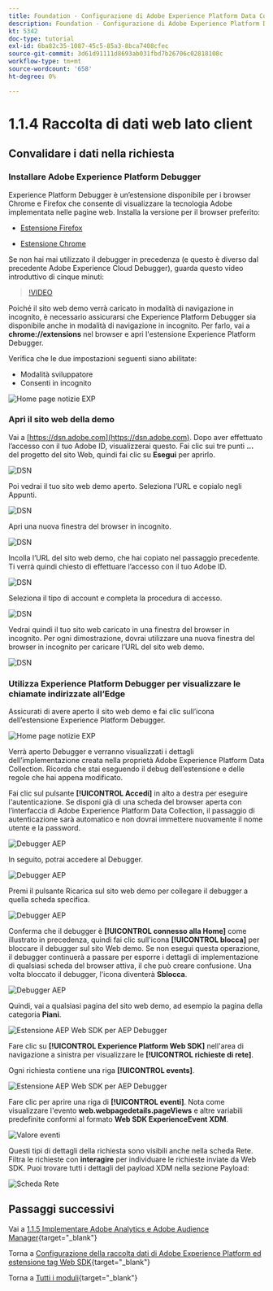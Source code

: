 ```yaml
---
title: Foundation - Configurazione di Adobe Experience Platform Data Collection e dell’estensione Web SDK - Raccolta dati web lato client
description: Foundation - Configurazione di Adobe Experience Platform Data Collection e dell’estensione Web SDK - Raccolta dati web lato client
kt: 5342
doc-type: tutorial
exl-id: 6ba82c35-1087-45c5-85a3-8bca7408cfec
source-git-commit: 3d61d91111d8693ab031fbd7b26706c02818108c
workflow-type: tm+mt
source-wordcount: '658'
ht-degree: 0%

---
```


# 1.1.4 Raccolta di dati web lato client

## Convalidare i dati nella richiesta

### Installare Adobe Experience Platform Debugger

Experience Platform Debugger è un’estensione disponibile per i browser Chrome e Firefox che consente di visualizzare la tecnologia Adobe implementata nelle pagine web. Installa la versione per il browser preferito:

- [Estensione Firefox](https://addons.mozilla.org/it/firefox/addon/adobe-experience-platform-dbg/)

- [Estensione Chrome](https://chrome.google.com/webstore/detail/adobe-experience-platform/bfnnokhpnncpkdmbokanobigaccjkpob)

Se non hai mai utilizzato il debugger in precedenza (e questo è diverso dal precedente Adobe Experience Cloud Debugger), guarda questo video introduttivo di cinque minuti:

>[!VIDEO](https://video.tv.adobe.com/v/36164?quality=12&learn=on&captions=ita)

Poiché il sito web demo verrà caricato in modalità di navigazione in incognito, è necessario assicurarsi che Experience Platform Debugger sia disponibile anche in modalità di navigazione in incognito. Per farlo, vai a **chrome://extensions** nel browser e apri l&#39;estensione Experience Platform Debugger.

Verifica che le due impostazioni seguenti siano abilitate:

- Modalità sviluppatore
- Consenti in incognito

![Home page notizie EXP](./images/ext1.png)

### Apri il sito web della demo

Vai a [https://dsn.adobe.com](https://dsn.adobe.com). Dopo aver effettuato l’accesso con il tuo Adobe ID, visualizzerai questo. Fai clic sui tre punti **...** del progetto del sito Web, quindi fai clic su **Esegui** per aprirlo.

![DSN](./images/web8.png)

Poi vedrai il tuo sito web demo aperto. Seleziona l’URL e copialo negli Appunti.

![DSN](./../../../getting-started/gettingstarted/images/web3.png)

Apri una nuova finestra del browser in incognito.

![DSN](./../../../getting-started/gettingstarted/images/web4.png)

Incolla l’URL del sito web demo, che hai copiato nel passaggio precedente. Ti verrà quindi chiesto di effettuare l’accesso con il tuo Adobe ID.

![DSN](./../../../getting-started/gettingstarted/images/web5.png)

Seleziona il tipo di account e completa la procedura di accesso.

![DSN](./../../../getting-started/gettingstarted/images/web6.png)

Vedrai quindi il tuo sito web caricato in una finestra del browser in incognito. Per ogni dimostrazione, dovrai utilizzare una nuova finestra del browser in incognito per caricare l’URL del sito web demo.

![DSN](./../../../getting-started/gettingstarted/images/web7.png)

### Utilizza Experience Platform Debugger per visualizzare le chiamate indirizzate all’Edge

Assicurati di avere aperto il sito web demo e fai clic sull’icona dell’estensione Experience Platform Debugger.

![Home page notizie EXP](./images/ext2.png)

Verrà aperto Debugger e verranno visualizzati i dettagli dell’implementazione creata nella proprietà Adobe Experience Platform Data Collection. Ricorda che stai eseguendo il debug dell’estensione e delle regole che hai appena modificato.

Fai clic sul pulsante **[!UICONTROL Accedi]** in alto a destra per eseguire l&#39;autenticazione. Se disponi già di una scheda del browser aperta con l’interfaccia di Adobe Experience Platform Data Collection, il passaggio di autenticazione sarà automatico e non dovrai immettere nuovamente il nome utente e la password.

![Debugger AEP](./images/validate2.png)

In seguito, potrai accedere al Debugger.

![Debugger AEP](./images/validate2ab.png)

Premi il pulsante Ricarica sul sito web demo per collegare il debugger a quella scheda specifica.

![Debugger AEP](./images/validate2a.png)

Conferma che il debugger è **[!UICONTROL connesso alla Home]** come illustrato in precedenza, quindi fai clic sull&#39;icona **[!UICONTROL blocca]** per bloccare il debugger sul sito Web demo. Se non esegui questa operazione, il debugger continuerà a passare per esporre i dettagli di implementazione di qualsiasi scheda del browser attiva, il che può creare confusione. Una volta bloccato il debugger, l&#39;icona diventerà **Sblocca**.

![Debugger AEP](./images/validate3.png)

Quindi, vai a qualsiasi pagina del sito web demo, ad esempio la pagina della categoria **Piani**.

![Estensione AEP Web SDK per AEP Debugger](./images/validate4.png)

Fare clic su **[!UICONTROL Experience Platform Web SDK]** nell&#39;area di navigazione a sinistra per visualizzare le **[!UICONTROL richieste di rete]**.

Ogni richiesta contiene una riga **[!UICONTROL events]**.

![Estensione AEP Web SDK per AEP Debugger](./images/validate5.png)

Fare clic per aprire una riga di **[!UICONTROL eventi]**. Nota come visualizzare l&#39;evento **web.webpagedetails.pageViews** e altre variabili predefinite conformi al formato **Web SDK ExperienceEvent XDM**.

![Valore eventi](./images/validate8.png)

Questi tipi di dettagli della richiesta sono visibili anche nella scheda Rete. Filtra le richieste con **interagire** per individuare le richieste inviate da Web SDK. Puoi trovare tutti i dettagli del payload XDM nella sezione Payload:

![Scheda Rete](./images/validate9.png)

## Passaggi successivi

Vai a [1.1.5 Implementare Adobe Analytics e Adobe Audience Manager](./ex5.md){target="_blank"}

Torna a [Configurazione della raccolta dati di Adobe Experience Platform ed estensione tag Web SDK](./data-ingestion-launch-web-sdk.md){target="_blank"}

Torna a [Tutti i moduli](./../../../../overview.md){target="_blank"}

